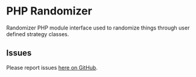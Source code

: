 
PHP Randomizer
==============

Randomizer PHP module interface used to randomize things through user defined strategy classes.

Issues
------
Please report issues [here on GitHub](https://github.com/walterdolce/php-randomizer/issues "Click here to report an issue").